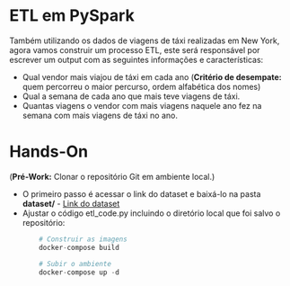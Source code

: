 # ETL em PySpark

Também utilizando os dados de viagens de táxi realizadas em New York, agora vamos construir um processo ETL, este será responsável por escrever um output com as seguintes informações e características:

- Qual vendor mais viajou de táxi em cada ano (**Critério de desempate:** quem percorreu o maior percurso, ordem alfabética dos nomes)
- Qual a semana de cada ano que mais teve viagens de táxi.
- Quantas viagens o vendor com mais viagens naquele ano fez na semana com mais viagens de táxi no ano.

# Hands-On

(**Pré-Work:** Clonar o repositório Git em ambiente local.)

- O primeiro passo é acessar o link do dataset e baixá-lo na pasta **dataset/** - [Link do dataset](https://kanastra.notion.site/Take-Home-Test-93ed920a63994d86a8090a9cba3fd08f)
- Ajustar o código etl_code.py incluindo o diretório local que foi salvo o repositório:
  ```python
      # Construir as imagens 
      docker-compose build

      # Subir o ambiente
      docker-compose up -d
  ```
